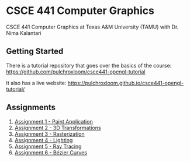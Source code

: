 # CSCE 441 Computer Graphics
CSCE 441 Computer Graphics at Texas A&amp;M University (TAMU) with Dr. Nima Kalantari

## Getting Started
There is a tutorial repository that goes over the basics of the course: https://github.com/pulchroxloom/csce441-opengl-tutorial

It also has a live website: https://pulchroxloom.github.io/csce441-opengl-tutorial/

## Assignments
1. [Assignment 1 - Paint Application](https://github.com/pulchroxloom/csce441-assignment-01)
2. [Assignment 2 - 3D Transformations](https://github.com/pulchroxloom/csce441-assignment-02)
3. [Assignment 3 - Rasterization](https://github.com/pulchroxloom/csce441-assignment-03)
4. [Assignment 4 - Lighting](https://github.com/pulchroxloom/csce441-assignment-04)
5. [Assignment 5 - Ray Tracing](https://github.com/pulchroxloom/csce441-assignment-05)
6. [Assignment 6 - Bézier Curves](https://github.com/pulchroxloom/csce441-assignment-06)
